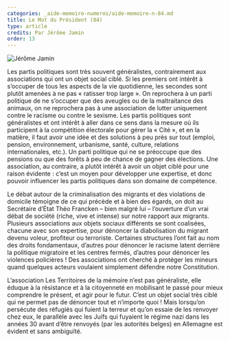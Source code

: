 ```yaml
---
categories: _aide-memoire-numeros/aide-memoire-n-84.md
title: Le Mot du Président (84)
type: article
credits: Par Jérôme Jamin
order: 13
---
```

![Jérôme Jamin](/assets/uploads/am-84-jerome-jamin.jpg)



Les partis politiques sont très souvent généralistes, contrairement aux associations qui ont un objet social ciblé. Si les premiers ont intérêt à s’occuper de tous les aspects de la vie quotidienne, les secondes sont plutôt amenées à ne pas « ratisser trop large ». On reprochera à un parti politique de ne s’occuper que des aveugles ou de la maltraitance des animaux, on ne reprochera pas à une association de lutter uniquement contre le racisme ou contre le sexisme. Les partis politiques sont généralistes et ont intérêt à aller dans ce sens dans la mesure où ils participent à la compétition électorale pour gérer la « Cité », et en la matière, il faut avoir une idée et des solutions à peu près sur tout (emploi, pension, environnement, urbanisme, santé, culture, relations internationales, etc.). Un parti politique qui ne se préoccupe que des pensions ou que des forêts à peu de chance de gagner des élections. Une association, au contraire, a plutôt intérêt à avoir un objet ciblé pour une raison évidente : c’est un moyen pour développer une expertise, et donc pouvoir influencer les partis politiques dans son domaine de compétence.



Le débat autour de la criminalisation des migrants et des violations de domicile témoigne de ce qui précède et à bien des égards, on doit au Secrétaire d’État Théo Francken – bien malgré lui – l’ouverture d’un vrai débat de société (riche, vive et intense) sur notre rapport aux migrants. Plusieurs associations aux objets sociaux différents se sont coalisées, chacune avec son expertise, pour dénoncer la diabolisation du migrant devenu voleur, profiteur ou terroriste. Certaines structures l’ont fait au nom des droits fondamentaux, d’autres pour dénoncer le racisme latent derrière la politique migratoire et les centres fermés, d’autres pour dénoncer les violences policières ! Des associations ont cherché à protéger les mineurs quand quelques acteurs voulaient simplement défendre notre Constitution.



L’association Les Territoires de la mémoire n’est pas généraliste, elle éduque à la résistance et à la citoyenneté en mobilisant le passé pour mieux comprendre le présent, et agir pour le futur. C’est un objet social très ciblé qui ne permet pas de dénoncer tout et n’importe quoi ! Mais lorsqu’on persécute des réfugiés qui fuient la terreur et qu’on essaie de les renvoyer chez eux, le parallèle avec les Juifs qui fuyaient le régime nazi dans les années 30 avant d’être renvoyés (par les autorités belges) en Allemagne est évident et sans ambiguïté.
